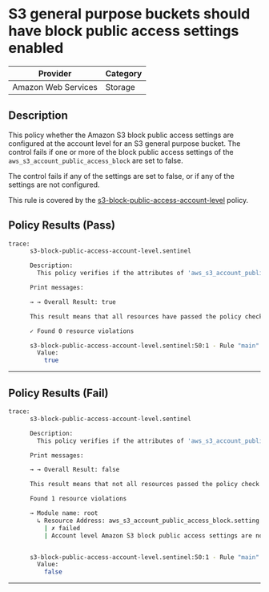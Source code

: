 # S3 general purpose buckets should have block public access settings enabled

| Provider            | Category     |
|---------------------|--------------|
| Amazon Web Services | Storage      |

## Description

This policy whether the Amazon S3 block public access settings are configured at the account level for an S3 general purpose bucket. The control fails if one or more of the block public access settings of the `aws_s3_account_public_access_block` are set to false.

The control fails if any of the settings are set to false, or if any of the settings are not configured.

This rule is covered by the [s3-block-public-access-account-level](https://github.com/hashicorp/policy-library-FSBP-Policy-Set-for-AWS-Terraform/blob/main/policies/s3/s3-block-public-access-account-level.sentinel) policy.

## Policy Results (Pass)
```bash
trace:
      s3-block-public-access-account-level.sentinel

      Description:
        This policy verifies if the attributes of 'aws_s3_account_public_access_block' resource (if present) are in accordance to AWS CIS standards.

      Print messages:

      → → Overall Result: true

      This result means that all resources have passed the policy check for the policy s3-block-public-access-account-level.

      ✓ Found 0 resource violations

      s3-block-public-access-account-level.sentinel:50:1 - Rule "main"
        Value:
          true
```

---

## Policy Results (Fail)
```bash
trace:
      s3-block-public-access-account-level.sentinel

      Description:
        This policy verifies if the attributes of 'aws_s3_account_public_access_block' resource (if present) are in accordance to AWS CIS standards.

      Print messages:

      → → Overall Result: false

      This result means that not all resources passed the policy check and the protected behavior is not allowed for the policy s3-block-public-access-account-level.

      Found 1 resource violations

      → Module name: root
        ↳ Resource Address: aws_s3_account_public_access_block.setting
          | ✗ failed
          | Account level Amazon S3 block public access settings are not compliant. Refer to https://docs.aws.amazon.com/securityhub/latest/userguide/s3-controls.html#s3-1 for more details.


      s3-block-public-access-account-level.sentinel:50:1 - Rule "main"
        Value:
          false
```

---